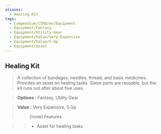 ```yaml
---
aliases:
  - Healing Kit
tags:
  - Compendium/CSRD/en/Equipment
  - Equipment/Fantasy
  - Equipment/Utility-Gear
  - Equipment/Value/Very-Expensive
  - Equipment/Value/5-Gp
  - Equipment/Asset
---
```

  
    
## Healing Kit    
    
>A collection of bandages, needles, thread, and basic medicines. Provides an asset on healing tasks. Some parts are reusable, but the kit runs out after about five uses.    
> **Options :** Fantasy, Utility Gear    
> **Value :** Very Expensive, 5 Gp    
>>[!note] Features    
>> - Asset for healing tasks